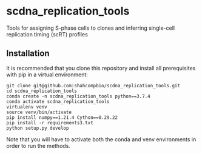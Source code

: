 # scdna_replication_tools
Tools for assigning S-phase cells to clones and inferring single-cell replication timing (scRT) profiles

## Installation

It is recommended that you clone this repository and install all prerequisites with pip in a virtual environment:

```
git clone git@github.com:shahcompbio/scdna_replication_tools.git
cd scdna_replication_tools
conda create -n scdna_replication_tools python==3.7.4
conda activate scdna_replication_tools
virtualenv venv
source venv/bin/activate
pip install numpy==1.21.4 Cython==0.29.22
pip install -r requirements3.txt
python setup.py develop
```

Note that you will have to activate both the conda and venv environments in order to run the methods.
